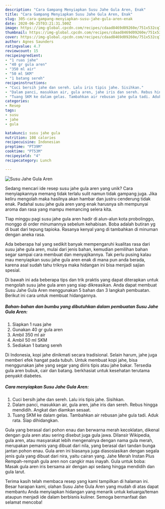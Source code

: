 ```yaml
---
description: "Cara Gampang Menyiapkan Susu Jahe Gula Aren, Enak"
title: "Cara Gampang Menyiapkan Susu Jahe Gula Aren, Enak"
slug: 305-cara-gampang-menyiapkan-susu-jahe-gula-aren-enak
date: 2020-06-25T03:21:31.500Z
image: https://img-global.cpcdn.com/recipes/cdaad8469d09260e/751x532cq70/susu-jahe-gula-aren-foto-resep-utama.jpg
thumbnail: https://img-global.cpcdn.com/recipes/cdaad8469d09260e/751x532cq70/susu-jahe-gula-aren-foto-resep-utama.jpg
cover: https://img-global.cpcdn.com/recipes/cdaad8469d09260e/751x532cq70/susu-jahe-gula-aren-foto-resep-utama.jpg
author: Agnes Saunders
ratingvalue: 4.7
reviewcount: 15
recipeingredient:
- "1 ruas jahe"
- "40 gr gula aren"
- "350 ml air"
- "50 ml SKM"
- "1 batang sereh"
recipeinstructions:
- "Cuci bersih jahe dan sereh. Lalu iris tipis jahe. Sisihkan."
- "Dalam panci, masukkan air, gula aren, jahe iris dan sereh. Rebus hingga mendidih. Angkat dan diamkan sesaat."
- "Tuang SKM ke dalam gelas. Tambahkan air rebusan jahe gula tadi. Aduk rata. Siap dihidangkan."
categories:
- Resep
tags:
- susu
- jahe
- gula

katakunci: susu jahe gula 
nutrition: 108 calories
recipecuisine: Indonesian
preptime: "PT39M"
cooktime: "PT53M"
recipeyield: "4"
recipecategory: Lunch

---
```



![Susu Jahe Gula Aren](https://img-global.cpcdn.com/recipes/cdaad8469d09260e/751x532cq70/susu-jahe-gula-aren-foto-resep-utama.jpg)

Sedang mencari ide resep susu jahe gula aren yang unik? Cara menyiapkannya memang tidak terlalu sulit namun tidak gampang juga. Jika keliru mengolah maka hasilnya akan hambar dan justru cenderung tidak enak. Padahal susu jahe gula aren yang enak harusnya sih mempunyai aroma dan rasa yang mampu memancing selera kita.

Tiap minggu pagi susu jahe gula aren hadir di alun-alun kota probolinggo, monggo di order minumannya sebelum kehabisan. Boba adalah butiran yg di buat dari tepung tapioka. Rasanya kenyal yang di tambahkan di minuman dengan aneka rasa.

Ada beberapa hal yang sedikit banyak mempengaruhi kualitas rasa dari susu jahe gula aren, mulai dari jenis bahan, kemudian pemilihan bahan segar sampai cara membuat dan menyajikannya. Tak perlu pusing kalau mau menyiapkan susu jahe gula aren enak di mana pun anda berada, karena asal sudah tahu triknya maka hidangan ini bisa menjadi sajian spesial.


Di bawah ini ada beberapa tips dan trik praktis yang dapat diterapkan untuk mengolah susu jahe gula aren yang siap dikreasikan. Anda dapat membuat Susu Jahe Gula Aren menggunakan 5 bahan dan 3 langkah pembuatan. Berikut ini cara untuk membuat hidangannya.

<!--inarticleads1-->

##### Bahan-bahan dan bumbu yang dibutuhkan dalam pembuatan Susu Jahe Gula Aren:

1. Siapkan 1 ruas jahe
1. Gunakan 40 gr gula aren
1. Ambil 350 ml air
1. Ambil 50 ml SKM
1. Sediakan 1 batang sereh


Di Indonesia, kopi jahe dinikmati secara tradisional. Selain harum, jahe juga memberi efek hangat pada tubuh. Untuk membuat kopi jahe, bisa menggunakan jahe yang segar yang diiris tipis atau jahe bakar. Tersedia gula aren bubuk, cair dan batang. berkhasiat untuk kesehatan terutama penyakit diabetes. 

<!--inarticleads2-->

##### Cara menyiapkan Susu Jahe Gula Aren:

1. Cuci bersih jahe dan sereh. Lalu iris tipis jahe. Sisihkan.
1. Dalam panci, masukkan air, gula aren, jahe iris dan sereh. Rebus hingga mendidih. Angkat dan diamkan sesaat.
1. Tuang SKM ke dalam gelas. Tambahkan air rebusan jahe gula tadi. Aduk rata. Siap dihidangkan.


Gula yang berasal dari pohon enau dan berwarna merah kecoklatan, dikenal dengan gula aren atau sering disebut juga gula jawa. Dilansir Wikipedia, gula aren, atau masyarakat lebih mengenalnya dengan nama gula merah, merupakan pemanis yang dibuat dari nila, yang berasal dari tandan bunga jantan pohon enau. Gula aren ini biasanya juga diasosiasikan dengan segala jenis gula yang dibuat dari nira, yaitu cairan yang. Jahe Merah Instan Plus Rempah-rempah gula aren non cangkir mas inayah. Gula untuk boba: Masak gula aren iris bersama air dengan api sedang hingga mendidih dan gula larut. 

Terima kasih telah membaca resep yang kami tampilkan di halaman ini. Besar harapan kami, olahan Susu Jahe Gula Aren yang mudah di atas dapat membantu Anda menyiapkan hidangan yang menarik untuk keluarga/teman ataupun menjadi ide dalam berbisnis kuliner. Semoga bermanfaat dan selamat mencoba!
